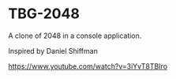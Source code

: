 # TBG-2048
A clone of 2048 in a console application.

Inspired by Daniel Shiffman

https://www.youtube.com/watch?v=3iYvT8TBIro
